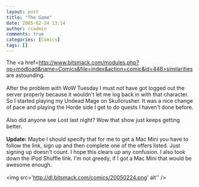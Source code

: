 ```yaml
---
layout: post
title: "The Game"
date: 2005-02-24 13:14
author: rcadmin
comments: true
categories: [Comics]
tags: []
---
```

The <a href=http://www.bitsmack.com/modules.php?op=modload&name=Comics&file=index&action=comic&id=448>similarities are astounding.</a><br />
<br />
After the problem with WoW Tuesday I must not have got logged out the server properly because it wouldn't let me log back in with that character. So I started playing my Undead Mage on Skullcrusher. It was a nice change of pace and playing the Horde side I get to do quests I haven't done before.<br />
<br />
Also did anyone see Lost last night? Wow that show just keeps getting better.<br />
<br />
<b>Update:</b> Maybe I should specify that for me to get a Mac Mini you have to follow the link, sign up and then complete one of the offers listed. Just signing up doesn't count. I hope this clears up any confusion. I also took down the iPod Shuffle link. I'm not greedy, if I got a Mac Mini that would be awesome enough.<Br><br><!--more--><img src='http://dl.bitsmack.com/comics/20050224.png' alt'' />
